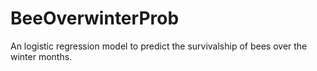 # BeeOverwinterProb
An logistic regression model to predict the survivalship of bees over the winter months.
